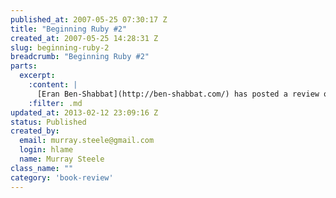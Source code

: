 ```yaml
--- 
published_at: 2007-05-25 07:30:17 Z
title: "Beginning Ruby #2"
created_at: 2007-05-25 14:28:31 Z
slug: beginning-ruby-2
breadcrumb: "Beginning Ruby #2"
parts:
  excerpt:
    :content: |
      [Eran Ben-Shabbat](http://ben-shabbat.com/) has posted a review of ['Beginning Ruby' by Peter Cooper](http://www.amazon.co.uk/Beginning-Ruby-Experts-Voice-Source/dp/1590597664), published by [Apress](http://www.apresss.com/) to [his blog](http://ben-shabbat.com/2007/5/19/from-novice-to-professional-book-review).
    :filter: .md
updated_at: 2013-02-12 23:09:16 Z
status: Published
created_by: 
  email: murray.steele@gmail.com
  login: hlame
  name: Murray Steele
class_name: ""
category: 'book-review'
---
```


